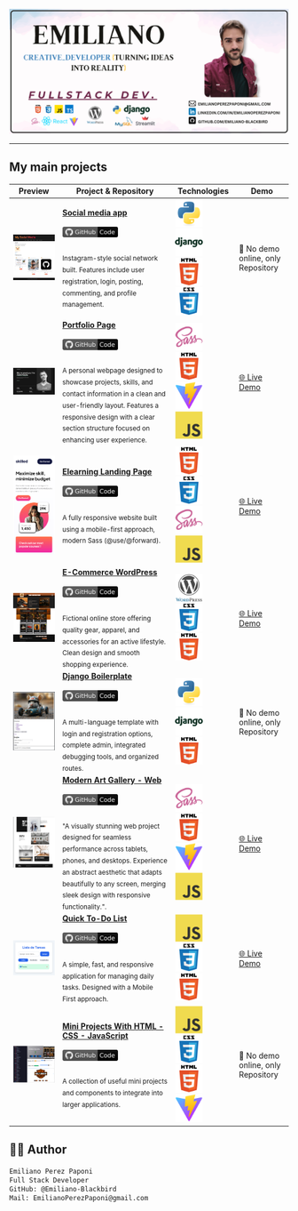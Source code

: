 <!-- Banner -->
<p align="center">
  <a href="https://github.com/Emiliano-Blackbird">
    <img src="banner/github-banner-2025.png" alt="My banner">
  </a>
</p>

---

## My main projects

| Preview | Project & Repository | Technologies | Demo |
|--------|---------|--------------|------|
| <img src="preview-img/preview-social-media.png" width="320"/> | [**Social media app**](https://github.com/Emiliano-Blackbird/My-social-media-project) <br><br> [<img src="icons/GitHub-gray_ Code.svg" width="100px"/>](https://github.com/Emiliano-Blackbird/My-social-media-project) <br> <sub><br>Instagram-style social network built. Features include user registration, login, posting, commenting, and profile management.</sub> | <img src="icons/python-original.svg" width="50"/> <img src="icons/django-plain-wordmark.svg" width="50"/> <img src="icons/HTML5.svg" width="50"/> <img src="icons/CSS3.svg" width="50"/> | 🚫 No demo online, only Repository |
| <img src="preview-img/preview-porfolio.png" width="320"/> | [**Portfolio Page**](https://github.com/Emiliano-Blackbird/Page-portfolio-project) <br><br> [<img src="icons/GitHub-gray_ Code.svg" width="100px"/>](https://github.com/Emiliano-Blackbird/Page-portfolio-project) <br> <sub><br>A personal webpage designed to showcase projects, skills, and contact information in a clean and user-friendly layout. Features a responsive design with a clear section structure focused on enhancing user experience.</sub> | <img src="icons/sass-original.svg" width="50"/> <img src="icons/HTML5.svg" width="50"/> <img src="icons/vitejs-original.svg" width="50"/> <img src="icons/javascript-original.svg" width="50"/> | [🌐 Live Demo](https://emiliano-blackbird.github.io/Page-portfolio-project/) |
| <img src="preview-img/preview-elearning.png" width="320"/> | [**Elearning Landing Page**](https://github.com/Emiliano-Blackbird/elearning-landing-page-responsive) <br><br> [<img src="icons/GitHub-gray_ Code.svg" width="100px"/>](https://github.com/Emiliano-Blackbird/elearning-landing-page-responsive) <br> <sub><br>A fully responsive website built using a mobile-first approach, modern Sass (@use/@forward).</sub> | <img src="icons/HTML5.svg" width="50"/> <img src="icons/CSS3.svg" width="50"/> <img src="icons/sass-original.svg" width="50"/> <img src="icons/javascript-original.svg" width="50"/> | [🌐 Live Demo](https://emiliano-blackbird.github.io/elearning-landing-page-responsive/) |
| <img src="preview-img/preview-wordpress-page.png" width="320"/> | [**E-Commerce WordPress**](https://github.com/Emiliano-Blackbird/Wordpress-Page-Blackbird-Sports) <br><br> [<img src="icons/GitHub-gray_ Code.svg" width="100px"/>](https://github.com/Emiliano-Blackbird/Wordpress-Page-Blackbird-Sports) <br> <sub><br>Fictional online store offering quality gear, apparel, and accessories for an active lifestyle. Clean design and smooth shopping experience.</sub> | <img src="icons/wordpress-original.svg" width="50"/> <img src="icons/CSS3.svg" width="50"/> <img src="icons/HTML5.svg" width="50"/> | [🌐 Live Demo](https://mediumpurple-locust-947874.hostingersite.com/) |
| <img src="preview-img/preview-django-boilerplate.png" width="320"/> | [**Django Boilerplate**](https://github.com/Emiliano-Blackbird/Plantilla-Django-Terminada) <br><br> [<img src="icons/GitHub-gray_ Code.svg" width="100px"/>](https://github.com/Emiliano-Blackbird/Plantilla-Django-Terminada) <br> <sub><br>A multi-language template with login and registration options, complete admin, integrated debugging tools, and organized routes.</sub> | <img src="icons/python-original.svg" width="50"/> <img src="icons/django-plain-wordmark.svg" width="50"/> <img src="icons/HTML5.svg" width="50"/> | 🚫 No demo online, only Repository |
| <img src="preview-img/preview-modern-art-gallery.png" width="320"/> | [**Modern Art Gallery - Web**](https://github.com/Emiliano-Blackbird/Modern-art-gallery) <br><br> [<img src="icons/GitHub-gray_ Code.svg" width="100px"/>](https://github.com/Emiliano-Blackbird/Modern-art-gallery) <br> <sub><br>"A visually stunning web project designed for seamless performance across tablets, phones, and desktops. Experience an abstract aesthetic that adapts beautifully to any screen, merging sleek design with responsive functionality.".</sub> | <img src="icons/sass-original.svg" width="50"/> <img src="icons/HTML5.svg" width="50"/> <img src="icons/vitejs-original.svg" width="50"/> <img src="icons/javascript-original.svg" width="50"/> | [🌐 Live Demo](https://emiliano-blackbird.github.io/Modern-art-gallery/) |
| <img src="preview-img/preview-quick-to-do-list.png" width="320"/> | [**Quick To-Do List**](https://github.com/Emiliano-Blackbird/quick-to-do-list) <br><br> [<img src="icons/GitHub-gray_ Code.svg" width="100px"/>](https://github.com/Emiliano-Blackbird/quick-to-do-list) <br> <sub><br>A simple, fast, and responsive application for managing daily tasks. Designed with a Mobile First approach.</sub> | <img src="icons/javascript-original.svg" width="50"/> <img src="icons/CSS3.svg" width="50"/> <img src="icons/HTML5.svg" width="50"/> | [🌐 Live Demo](https://emiliano-blackbird.github.io/quick-to-do-list/) |
| <img src="preview-img/preview-mini-projects.png" width="320"/> | [**Mini Projects With HTML - CSS - JavaScript**](https://github.com/Emiliano-Blackbird/Plantillas-HTML-CSS-JS) <br><br> [<img src="icons/GitHub-gray_ Code.svg" width="100px"/>](https://github.com/Emiliano-Blackbird/Plantillas-HTML-CSS-JS) <br> <sub><br>A collection of useful mini projects and components to integrate into larger applications.</sub> | <img src="icons/javascript-original.svg" width="50"/> <img src="icons/CSS3.svg" width="50"/> <img src="icons/HTML5.svg" width="50"/> <img src="icons/vitejs-original.svg" width="50"/> | 🚫 No demo online, only Repository |

## 👨‍💻 Author

    Emiliano Perez Paponi
    Full Stack Developer
    GitHub: @Emiliano-Blackbird
    Mail: EmilianoPerezPaponi@gmail.com
